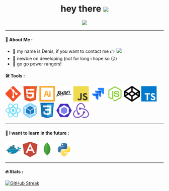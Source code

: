 

<h1 align="center">
  hey there
  <img src="https://media.giphy.com/media/hvRJCLFzcasrR4ia7z/giphy.gif" width="30"/>
</h1>

<div id="content" align="center">
<img src="https://media.giphy.com/media/1GEATImIxEXVR79Dhk/giphy.gif" width="500"/>
  </div>

---

#### :star2: About Me :
- :boy: my name is Denis, if you want to contact me :point_right: <a href="https://t.me/Foxrwilde"><img src="https://img.shields.io/badge/Telegram-1C222A?logo=Telegram&logoColor=black&style=for-the-badge" height="30"></a>
- :seedling: newbie on developing (not for long i hope so :smirk:)
- :runner: go go power rangers!


#### :hammer_and_wrench: Tools :

<div>  
  <img src="https://github.com/devicons/devicon/blob/master/icons/git/git-original.svg" width="50">
  <img src="https://github.com/devicons/devicon/blob/master/icons/html5/html5-original.svg" width="50">
  <img src="https://github.com/devicons/devicon/blob/master/icons/illustrator/illustrator-line.svg" width="50">
  <img src="https://github.com/devicons/devicon/blob/master/icons/babel/babel-plain.svg" width="50">
  <img src="https://github.com/devicons/devicon/blob/master/icons/javascript/javascript-original.svg" width="50">
  <img src="https://github.com/devicons/devicon/blob/master/icons/jira/jira-original.svg" width="50">
  <img src="https://github.com/devicons/devicon/blob/master/icons/nodejs/nodejs-original.svg" width="50"> 
  <img src="https://github.com/devicons/devicon/blob/master/icons/codepen/codepen-plain.svg" width="50">
  <img src="https://github.com/devicons/devicon/blob/master/icons/typescript/typescript-original.svg" width="50">
  <img src="https://github.com/devicons/devicon/blob/master/icons/react/react-original.svg" width="50">
  <img src="https://github.com/devicons/devicon/blob/master/icons/webpack/webpack-original.svg" width="50">  
  <img src="https://github.com/devicons/devicon/blob/master/icons/css3/css3-original.svg" width="50">  
  <img src="https://github.com/devicons/devicon/blob/master/icons/eslint/eslint-original.svg" width="50">
  <img src="https://github.com/devicons/devicon/blob/master/icons/redux/redux-original.svg" width="50">
 </div>
 
 ---
 
 #### :muscle: I want to learn in the future :
 
 <div>  
  <img src="https://github.com/devicons/devicon/blob/master/icons/docker/docker-original.svg" width="50">
  <img src="https://github.com/devicons/devicon/blob/master/icons/angularjs/angularjs-plain.svg" width="50">  
  <img src="https://github.com/devicons/devicon/blob/master/icons/mongodb/mongodb-original.svg" width="50">
  <img src="https://github.com/devicons/devicon/blob/master/icons/python/python-original.svg" width="50">
  </div>
  
  ---
  
  #### :fire: Stats :
  
  [![GitHub Streak](http://github-readme-streak-stats.herokuapp.com?user=Phizick&theme=prussian&hide_border=true&background=1C222A)](https://git.io/streak-stats)

